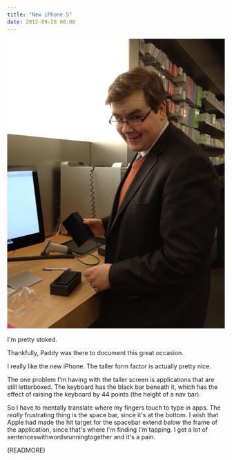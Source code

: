 ```yaml
---
title: "New iPhone 5"
date: 2012-09-28 00:00
---
```


 ![](/img/import/blog/cyzijqn0kkn1ckusw9c0qvbxecayda/0BE4C7001AC14718990FE1EF3E538D19.jpg)

I'm pretty stoked.

Thankfully, Paddy was there to document this great occasion.

I really like the new iPhone. The taller form factor is actually pretty nice.

The one problem I'm having with the taller screen is applications that are still letterboxed. The keyboard has the black bar beneath it, which has the effect of raising the keyboard by 44 points (the height of a nav bar).

So I have to mentally translate where my fingers touch to type in apps. The _really_ frustrating thing is the space bar, since it's at the bottom. I wish that Apple had made the hit target for the spacebar extend _below_ the frame of the application, since that's where I'm finding I'm tapping. I get a lot of sentenceswithwordsrunningtogether and it's a pain.

(READMORE)
